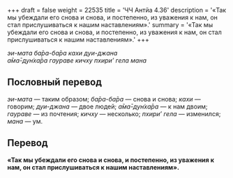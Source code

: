 +++
draft = false
weight = 22535
title = 'ЧЧ Антйа 4.36'
description = '«Так мы убеждали его снова и снова, и постепенно, из уважения к нам, он стал прислушиваться к нашим наставлениям».'
summary = '«Так мы убеждали его снова и снова, и постепенно, из уважения к нам, он стал прислушиваться к нашим наставлениям».'
+++

_эи-мата ба̄ра-ба̄ра кахи дуи-джана  
а̄ма̄-дун̇ха̄ра гаураве кичху пхири’ гела мана_

## Пословный перевод

_эи_\-_мата_ — таким образом; _ба̄ра_\-_ба̄ра_ — снова и снова; _кахи_ — говорим; _дуи_\-_джана_ — двое людей; _а̄ма̄_\-_дун̇ха̄ра_ — к нам двоим; _гаураве_ — из почтения; _кичху_ — несколько; _пхири’_ _гела_ — изменился; _мана_ — ум.

## Перевод

**«Так мы убеждали его снова и снова, и постепенно, из уважения к нам, он стал прислушиваться к нашим наставлениям».**
